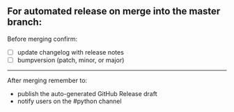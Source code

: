 For automated release on merge into the master branch:
---

Before merging confirm:
- [ ] update changelog with release notes
- [ ] bumpversion (patch, minor, or major)

---

After merging remember to:
* publish the auto-generated GitHub Release draft
* notify users on the #python channel

